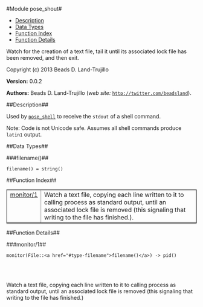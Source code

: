 

#Module pose_shout#
* [Description](#description)
* [Data Types](#types)
* [Function Index](#index)
* [Function Details](#functions)


Watch for the creation of a text file, tail it until its associated
lock file has been removed, and then exit.

Copyright (c) 2013 Beads D. Land-Trujillo

__Version:__ 0.0.2

__Authors:__ Beads D. Land-Trujillo (_web site:_ [`http://twitter.com/beadsland`](http://twitter.com/beadsland)).<a name="description"></a>

##Description##


 Used by [`pose_shell`](pose_shell.md) to
receive the `stdout` of a shell command.

Note: Code is not Unicode safe. Assumes all shell commands produce `latin1`
output.
<a name="types"></a>

##Data Types##




###<a name="type-filename">filename()</a>##



	filename() = string()
<a name="index"></a>

##Function Index##


<table width="100%" border="1" cellspacing="0" cellpadding="2" summary="function index"><tr><td valign="top"><a href="#monitor-1">monitor/1</a></td><td>Watch a text file, copying each line written to it to calling process
as standard output, until an associated lock file is removed (this signaling
that writing to the file has finished.).</td></tr></table>


<a name="functions"></a>

##Function Details##

<a name="monitor-1"></a>

###monitor/1##


	monitor(File::<a href="#type-filename">filename()</a>) -> pid()
<br></br>


Watch a text file, copying each line written to it to calling process
as standard output, until an associated lock file is removed (this signaling
that writing to the file has finished.)